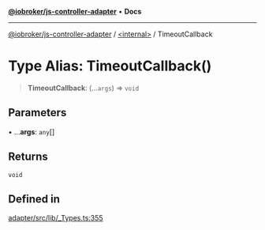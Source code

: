 [**@iobroker/js-controller-adapter**](../../README.md) • **Docs**

***

[@iobroker/js-controller-adapter](../../globals.md) / [\<internal\>](../README.md) / TimeoutCallback

# Type Alias: TimeoutCallback()

> **TimeoutCallback**: (...`args`) => `void`

## Parameters

• ...**args**: `any`[]

## Returns

`void`

## Defined in

[adapter/src/lib/\_Types.ts:355](https://github.com/ioBroker/ioBroker.js-controller/blob/6c3a3884e29c4b6f03de102d699f9813dd546c7d/packages/adapter/src/lib/_Types.ts#L355)
